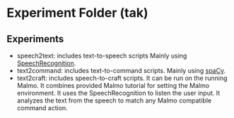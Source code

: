 # Experiment Folder (tak)

## Experiments
- speech2text: includes text-to-speech scripts Mainly using [SpeechRecognition](https://pypi.python.org/pypi/SpeechRecognition/).
- text2command: includes text-to-command scripts. Mainly using [spaCy](https://spacy.io/docs/usage/).
- text2craft: includes speech-to-craft scripts. It can be run on the running Malmo. It combines provided Malmo tutorial for setting the Malmo environment. It uses the SpeechRecognition to listen the user input. It analyzes the text from the speech to match any Malmo compatible command action.